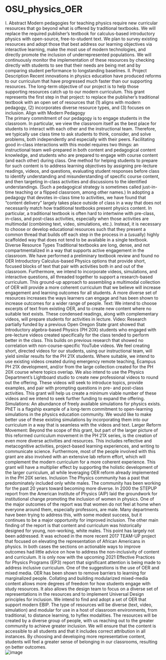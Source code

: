 # OSU_physics_OER
I. Abstract
Modern pedagogies for teaching physics require new curricular resources that go beyond what is offered by traditional textbooks. We will replace the required publisher’s textbook for calculus-based introductory physics with open-source, free-to-student text. We plan to survey existing resources and adopt those that best address our learning objectives via interactive learning, make the most use of modern technologies, and directly promote the inclusion of underrepresented populations. We will continuously monitor the implementation of these resources by checking directly with students to see that their needs are being met and by comparing student performance to longstanding baselines.
II. Project Description 
Recent innovations in physics education have produced reforms to our curriculum that have progressed much faster than our supporting resources. The long-term objective of our project is to help those supporting resources catch up to our modern curriculum. This grant represents the first step in that project: to replace the publisher’s traditional textbook with an open set of resources that (1) aligns with modern pedagogy, (2) incorporates diverse resource types, and (3) focuses on inclusion.
Align with Modern Pedagogy  
The primary commitment of our pedagogy is to engage students in the classroom. In particular, we view the classroom itself as the best place for students to interact with each other and the instructional team. Therefore, we typically use class time to ask students to think, consider, and solve problems, both independently and especially with their peers. Facilitating good in-class interactions with this model requires two things: an instructional team well-prepared in both content and pedagogical content knowledge, and students who are prepared to engage with course content (and each other) during class.
One method for helping students to prepare for such content is to address learning objectives by assigning pre-lecture readings, videos, and questions, evaluating student responses before class to identify understanding and misunderstanding of specific course content, and then targeting in-class activities and discussions to the identified understandings. (Such a pedagogical strategy is sometimes called just-in-time teaching or a flipped classroom, among other names.)
In adopting a pedagogy that devotes in-class time to activities, we have found that “content delivery” largely takes place outside of class in a way that does not necessarily match how traditional textbooks present physics content. In particular, a traditional textbook is often hard to intertwine with pre-class, in-class, and post-class activities, especially when those activities are multimodal (combining text, video, simulations, etc.). Instead, it is necessary to choose or develop educational resources such that they present a common thread that builds off each step in the process in a (usually) highly scaffolded way that does not tend to be available in a single textbook.
Diverse Resource Types
Traditional textbooks are long, dense, and not compartmentalized in a way that supports active engagement in the classroom. We have performed a preliminary textbook review and found no OER Introductory Calculus-based Physics options that provide short, focused blocks of text that pair with activities both in and out of the classroom. Furthermore, we intend to incorporate videos, simulations, and interactive questions, all threaded together to support a research-based curriculum. This ground-up approach to assembling a multimodal collection of OER will provide a more coherent curriculum that we believe will increase engagement and learning outcomes for all students. A more diverse set of resources increases the ways learners can engage and has been shown to increase outcomes for a wider range of people.
Text: We intend to choose excerpts of text from existing OER, and to create new content where no suitable text exists. These condensed readings, along with complementary videos, will prepare students for activities in lecture.
Video: Research partially funded by a previous Open Oregon State grant showed that Introductory algebra-based Physics (PH 20X) students who engaged with pre-lecture videos created specifically for the class tended to perform better in the class. This builds on previous research that showed no correlation with non-course-specific YouTube videos. We feel creating short, directed videos for our students, using our instructional team, will yield similar results for the PH 21X students. Where suitable, we intend to use existing videos created during emergency remote teaching, Ecampus PH 21X development, and/or from the large collection created for the PH 20X course where topics overlap. We also intend to use the Physics Department’s Lightboard studio to create new professional videos to round out the offering. These videos will seek to introduce topics, provide examples, and pair with prompting questions in pre- and post-class activities. This grant will help us create a minimum viable number of these videos and we intend to seek further funding to expand the offering. 
Simulations: An abundance of freely available simulations for physics exists. PhET is a flagship example of a long-term commitment to open-learning simulations in the physics education community. We would like to make better use of these existing simulations by incorporating them into our curriculum in a way that is seamless with the videos and text. 
Larger Reform Movement: Beyond the scope of this grant, but part of the larger picture of this reformed curriculum movement in the PH 21X series, is the creation of even more diverse activities and resources. This includes reflective and metacognitive activities, project-based learning experiences, and writing to communicate science. Furthermore, most of the people involved with this grant are also involved with an extensive lab reform effort, which will complement the modern curriculum for a more coherent experience. This grant will have a multiplier effect by supporting the holistic development of the larger curriculum, all while leveraging OER reform already implemented in the PH 20X series. 
Inclusion
The Physics community has a past that predominately included only white males. The community has been working for the past 20 years toward becoming more diverse. In 2000 the STEPUP report from the American Institute of Physics (AIP) laid the groundwork for institutional change promoting the inclusion of women in physics. One of the major outcomes of the report was that women do not feel at home when everyone around them, especially professors, are male. Many departments have been trying to address this, with some modest success, but it continues to be a major opportunity for improved inclusion. The other main finding of the report is that content and curriculum was historically designed for young, non-working, white males. This point has largely not been addressed. It was echoed in the more recent 2017 TEAM-UP project that focused on elevating the representation of African Americans in physics. In both cases the sections on actionable ways to improve outcomes had little advice on how to address the non-inclusivity of content and curriculum. It is only now with the upcoming 2021 Effective Practices for Physics Programs (EP3) report that significant attention is being made to address inclusive curriculum. One of the suggestions is the use of OER and mixed media.
OER has been shown to remove barriers to learning for marginalized people. Collating and building modularized mixed-media content allows more degrees of freedom for how students engage with study resources. It also allows the design team to focus on a diverse set of representations in the resources and to implement Universal Design principles for inclusion.
We intend to find and adopt a set of OER that support modern EBIP. The type of resources will be diverse (text, video, simulation) and modular for use in a host of classroom environments, from traditional, to distance learning, to hyflex modalities. The resources will be created by a diverse group of people, with us reaching out to the greater community to achieve greater inclusion. We will ensure that the content is accessible to all students and that it includes correct attribution in all instances. By choosing and developing more representative content, students will feel a greater sense of belonging in our classrooms, resulting on better outcomes.  
![image](https://user-images.githubusercontent.com/99767612/182428938-59e6ad3f-616c-4b0b-9076-b0046de4e810.png)
